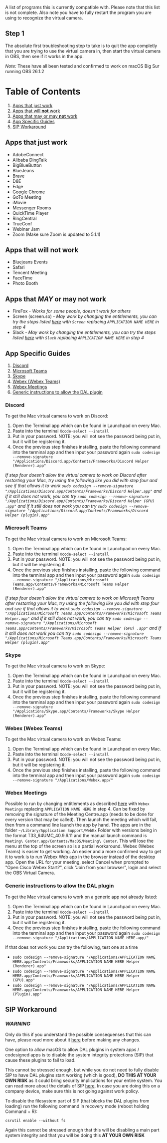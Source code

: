 
A list of programs this is currently compatible with. Please note that this list is not complete. Also note you have to fully restart the program you are using to recognize the virtual camera.

## Step 1
The absolute first troubleshooting step to take is to quit the app completly that you are trying to use the virtual camera in, then start the virtual camera in OBS, then see if it works in the app. 

_Note:_ These have all been tested and confirmed to work on macOS Big Sur running OBS 26.1.2

# Table of Contents 
1. [Apps that just work](https://github.com/obsproject/obs-studio/wiki/MacOS-Virtual-Camera-Compatibility-Guide#apps-that-just-work)
2. [Apps that will **not** work](https://github.com/obsproject/obs-studio/wiki/MacOS-Virtual-Camera-Compatibility-Guide#apps-that-will-not-work)
3. [Apps that may or may **not** work](https://github.com/obsproject/obs-studio/wiki/MacOS-Virtual-Camera-Compatibility-Guide#apps-that-may-or-may-not-work)
4. [App Specific Guides](https://github.com/obsproject/obs-studio/wiki/MacOS-Virtual-Camera-Compatibility-Guide#App-Specific-Guides)
5. [SIP Workaround](https://github.com/obsproject/obs-studio/wiki/MacOS-Virtual-Camera-Compatibility-Guide#sip-workaround)

## Apps that just work
* AdobeConnect
* Alibaba DingTalk
* BigBlueButton
* BlueJeans
* Brave
* D8E
* Edge
* Google Chrome
* GoTo Meeting
* iMovie
* Messenger Rooms
* QuickTime Player
* RingCentral
* TrueConf
* Webinar Jam
* Zoom (Make sure Zoom is updated to 5.1.1)

## Apps that will **not** work 
* Bluejeans Events
* Safari 
* Tencent Meeting
* FaceTime 
* Photo Booth 

## Apps that _MAY_ or may not work 
* FireFox - _Works for some people, doesn't work for others_
* Screen (screen.so) - _May work by changing the entitlements, you can try the steps listed [here](https://github.com/obsproject/obs-studio/wiki/MacOS-Virtual-Camera-Compatibility-Guide#generic-instructions-to-allow-the-dal-plugin) with `Screen` replacing `APPLICATION NAME HERE` in step 4_
* Slack - _May work by changing the entitlements, you can try the steps listed [here](https://github.com/obsproject/obs-studio/wiki/MacOS-Virtual-Camera-Compatibility-Guide#generic-instructions-to-allow-the-dal-plugin) with `Slack` replacing `APPLICATION NAME HERE` in step 4_

## App Specific Guides
1. [Discord](https://github.com/obsproject/obs-studio/wiki/MacOS-Virtual-Camera-Compatibility-Guide#discord)
2. [Microsoft Teams](https://github.com/obsproject/obs-studio/wiki/MacOS-Virtual-Camera-Compatibility-Guide#microsoft-teams)
3. [Skype](https://github.com/obsproject/obs-studio/wiki/MacOS-Virtual-Camera-Compatibility-Guide#skype)
4. [Webex (Webex Teams)](https://github.com/obsproject/obs-studio/wiki/MacOS-Virtual-Camera-Compatibility-Guide#webex-webex-teams)
5. [Webex Meetings](https://github.com/obsproject/obs-studio/wiki/MacOS-Virtual-Camera-Compatibility-Guide#Webex-Meetings)
6. [Generic instructions to allow the DAL plugin](https://github.com/obsproject/obs-studio/wiki/MacOS-Virtual-Camera-Compatibility-Guide#generic-instructions-to-allow-the-dal-plugin)

### Discord 
To get the Mac virtual camera to work on Discord:
1) Open the Terminal app which can be found in Launchpad on every Mac.
2) Paste into the terminal
```Xcode-select --install```
3) Put in your password. NOTE: you will not see the password being put in, but it will be registering it.
4) Once the previous step finishes installing, paste the following command into the terminal app and then input your password again
```sudo codesign --remove-signature "/Applications/Discord.app/Contents/Frameworks/Discord Helper (Renderer).app"``` 

_If step four doesn't allow the virtual camera to work on Discord after restarting your Mac, try using the following like you did with step four and see if that allows it to work ```sudo codesign --remove-signature "/Applications/Discord.app/Contents/Frameworks/Discord Helper.app"``` and if it still does not work, you can try ```sudo codesign --remove-signature "/Applications/Discord.app/Contents/Frameworks/Discord Helper (GPU) .app"``` and if it still does not work you can try ```sudo codesign --remove-signature "/Applications/Discord.app/Contents/Frameworks/Discord Helper (plugin).app"```_

### Microsoft Teams
To get the Mac virtual camera to work on Microsoft Teams:
1) Open the Terminal app which can be found in Launchpad on every Mac.
2) Paste into the terminal
```Xcode-select --install```
3) Put in your password. NOTE: you will not see the password being put in, but it will be registering it.
4) Once the previous step finishes installing, paste the following command into the terminal app and then input your password again
```sudo codesign --remove-signature "/Applications/Microsoft Teams.app/Contents/Frameworks/Microsoft Teams Helper (Renderer).app"```

_If step four doesn't allow the virtual camera to work on Microsoft Teams after restarting your Mac, try using the following like you did with step four and see if that allows it to work ```sudo codesign --remove-signature "/Applications/Microsoft Teams.app/Contents/Frameworks/Microsoft Teams Helper.app"``` and if it still does not work, you can try ```sudo codesign --remove-signature "/Applications/Microsoft Teams.app/Contents/Frameworks/Microsoft Teams Helper (GPU) .app"``` and if it still does not work you can try ```sudo codesign --remove-signature "/Applications/Microsoft Teams.app/Contents/Frameworks/Microsoft Teams Helper (plugin).app"```_

### Skype
To get the Mac virtual camera to work on Skype:
1) Open the Terminal app which can be found in Launchpad on every Mac.
2) Paste into the terminal
```Xcode-select --install```
3) Put in your password. NOTE: you will not see the password being put in, but it will be registering it.
4) Once the previous step finishes installing, paste the following command into the terminal app and then input your password again
```sudo codesign --remove-signature "/Applications/Skype.app/Contents/Frameworks/Skype Helper (Renderer).app"``` 

### Webex (Webex Teams) 
To get the Mac virtual camera to work on Webex Teams:
1) Open the Terminal app which can be found in Launchpad on every Mac.
2) Paste into the terminal
```Xcode-select --install```
3) Put in your password. NOTE: you will not see the password being put in, but it will be registering it.
4) Once the previous step finishes installing, paste the following command into the terminal app and then input your password again
```sudo codesign --remove-signature "/Applications/Webex.app/"```

### Webex Meetings 
Possible to run by changing entitlements as described [here](https://github.com/obsproject/obs-studio/wiki/MacOS-Virtual-Camera-Compatibility-Guide#generic-instructions-to-allow-the-dal-plugin) with `Webex Meetings` replacing `APPLICATION NAME HERE` in step 4. Can be fixed by removing the signature of the Meeting Centre.app (needs to be done for every version that may be called). Then launch the meeting which will fail, then from a command line launch the app by hand. The apps are in the folder ```~/Library/Application Support/WebEx``` Folder with versions being in the format T33_64UMC_40.9.6.11 and the manual launch command is ```Meeting\ Center.app/Contents/MacOS/Meeting\ Center```. This will lose the menu at the top of the screen so is a partial workaround. Webex (Webex Teams) is easier to get working.
An easier and a more confirmed way to get it to work is to run Webex Web app in the browser instead of the desktop app. Open the URL for your meeting, select Cancel when prompted to "Open Cisco Webex Start?", click "Join from your browser", login and select the OBS Virtual Camera.

### Generic instructions to allow the DAL plugin
To get the Mac virtual camera to work on a generic app not already listed:
1) Open the Terminal app which can be found in Launchpad on every Mac.
2) Paste into the terminal
```Xcode-select --install```
3) Put in your password. NOTE: you will not see the password being put in, but it will be registering it.
4) Once the previous step finishes installing, paste the following command into the terminal app and then input your password again
```sudo codesign --remove-signature "/Applications/APPLICATION NAME HERE.app/"```

If that does not work you can try the following, test one at a time
* ```sudo codesign --remove-signature "/Applications/APPLICATION NAME HERE.app/Contents/Frameworks/APPLICATION NAME HERE Helper (Renderer).app"``` 
* ```sudo codesign --remove-signature "/Applications/APPLICATION NAME HERE.app/Contents/Frameworks/APPLICATION NAME HERE Helper (GPU).app"``` 
* ```sudo codesign --remove-signature "/Applications/APPLICATION NAME HERE.app/Contents/Frameworks/APPLICATION NAME HERE Helper (Plugin).app"``` 


## SIP Workaround 
### ***WARNING*** 

Only do this if you understand the possible consequenses that this can have, please read more about it [here](https://eclecticlight.co/2017/04/28/sierras-system-integrity-protection-sip-beyond-root/) before making any changes.

One option to allow macOS to allow DAL plugins in system apps / codesigned apps is to disable the system integrity protections (SIP) that cause these plugins to fail to load.

This cannot be stressed enough, but while you do not need to fully disable SIP to have DAL plugins start working (which is good), **DO THIS AT YOUR OWN RISK** as it could bring security implications for your entire system. You can read more about the details of SIP [here](https://eclecticlight.co/2017/04/28/sierras-system-integrity-protection-sip-beyond-root/). In case you are doing this on a company device, make sure this is not going against work policy.

To disable the filesystem part of SIP (that blocks the DAL plugins from loading) run the following command in recovery mode (reboot holding Command + R):

```csrutil enable --without fs```

Again this cannot be stressed enough that this will be disabling a main part system integrity and that you will be doing this **AT YOUR OWN RISK**